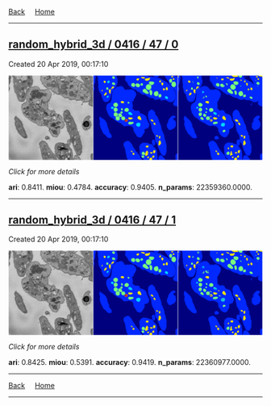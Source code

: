 
[Back](..)&nbsp;&nbsp;&nbsp;&nbsp;&nbsp;[Home](https://leapmanlab.github.io/snapshots)

---

<div class="summary"><a href="0"><h2>random_hybrid_3d / 0416 / 47 / 0</h2></a><p>Created 20 Apr 2019, 00:17:10
</p><a href="0"><img src="0/media/summary.png" align="center"></a><p>
<i>Click for more details</i>
</p></div>

**ari**: 0.8411. **miou**: 0.4784. **accuracy**: 0.9405. **n_params**: 22359360.0000. 

---

<div class="summary"><a href="1"><h2>random_hybrid_3d / 0416 / 47 / 1</h2></a><p>Created 20 Apr 2019, 00:17:10
</p><a href="1"><img src="1/media/summary.png" align="center"></a><p>
<i>Click for more details</i>
</p></div>

**ari**: 0.8425. **miou**: 0.5391. **accuracy**: 0.9419. **n_params**: 22360977.0000. 

---

[Back](..)&nbsp;&nbsp;&nbsp;&nbsp;&nbsp;[Home](https://leapmanlab.github.io/snapshots)

---